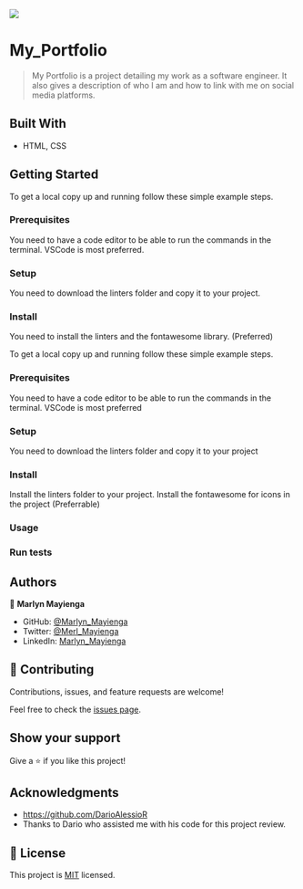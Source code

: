 ![](https://img.shields.io/badge/Microverse-blueviolet)

# My_Portfolio

> My Portfolio is a project detailing my work as a software engineer. It also gives a description of who I am and how to link with me on social media platforms.


## Built With

- HTML, CSS




## Getting Started


To get a local copy up and running follow these simple example steps.

### Prerequisites
You need to have a code editor to be able to run the commands in the terminal. VSCode is most preferred.

### Setup
You need to download the linters folder and copy it to your project.

### Install
You need to install the linters and the fontawesome library. (Preferred)

To get a local copy up and running follow these simple example steps.

### Prerequisites
You need to have a code editor to be able to run the commands in the terminal. VSCode is most preferred

### Setup
You need to download the linters folder and copy it to your project

### Install
Install the linters folder to your project.
Install the fontawesome for icons in the project (Preferrable)


### Usage

### Run tests




## Authors

👤 **Marlyn Mayienga**

- GitHub: [@Marlyn_Mayienga](https://github.com/Marlyn_Mayienga)
- Twitter: [@Merl_Mayienga](https://twitter.com/Merl_Mayienga)
- LinkedIn: [Marlyn_Mayienga](https://linkedin.com/in/Marlyn_Mayienga)



## 🤝 Contributing

Contributions, issues, and feature requests are welcome!

Feel free to check the [issues page](../../issues/).

## Show your support

Give a ⭐️ if you like this project!

## Acknowledgments

- https://github.com/DarioAlessioR
- Thanks to Dario who assisted me with his code for this project review.

## 📝 License

This project is [MIT](./MIT.md) licensed.

